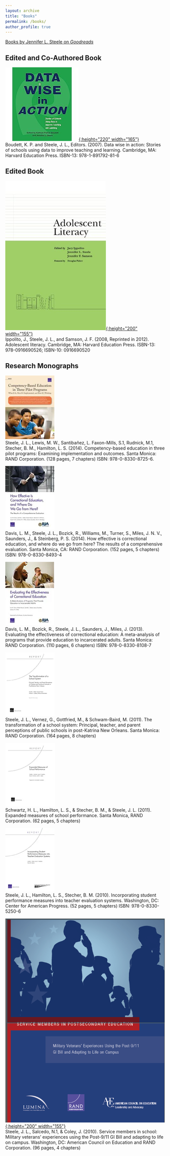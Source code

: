 ```yaml
---
layout: archive
title: "Books"
permalink: /books/
author_profile: true
---
```

  
    
[Books by Jennifer L. Steele on *Goodreads*](https://www.goodreads.com/author/list/1415033.Jennifer_L_Steele)
 
  
## Edited and Co-Authored Book  
  
[![Data Wise in Action](/images/datawiseinaction.jpg){:height="220" width="165"}](https://www.hepg.org/hep-home/books/data-wise-in-action)  
Boudett, K. P. and Steele, J. L., Editors. (2007). Data wise in action: Stories of schools using data to improve teaching and learning. Cambridge, MA: Harvard Education Press. ISBN-13: 978-1-891792-81-6

## Edited Book 
  
[![Adolescent Literacy](/images/adlit.jpg){:height="200" width="155"}](https://www.hepg.org/hep-home/books/adolescent-literacy_154)  
Ippolito, J., Steele, J. L., and Samson, J. F.  (2008, Reprinted in 2012). Adolescent literacy. Cambridge, MA: Harvard Education Press. ISBN-13: 978-0916690526; ISBN-10: 0916690520


## Research Monographs
  
[![Competency-Based Education](/images/competency.jpg)](https://www.rand.org/pubs/research_briefs/RB9796.html)  
Steele, J. L., Lewis, M. W., Santibañez, L. Faxon-Mills, S.1, Rudnick, M.1, Stecher, B. M., Hamilton, L. S. (2014). Competency-based education in three pilot programs: Examining implementation and outcomes. Santa Monica: RAND Corporation. (128 pages, 
7 chapters) ISBN: 978-0-8330-8725-6. 

[![Correctional Education Cost Analysis](/images/corred2.jpg)](https://www.rand.org/pubs/research_reports/RR564.html)  
Davis, L. M., Steele, J. L., Bozick, R., Williams, M., Turner, S., Miles, J. N. V., Saunders, J., & Steinberg, P. S. (2014). How effective is correctional education, and where do we go from here? The results of a comprehensive evaluation. Santa Monica, CA: RAND Corporation. (152 pages, 5 chapters) ISBN: 978-0-8330-8493-4 

[![Correctional Education Meta-Analysis](/images/corred1.jpg)](https://www.rand.org/pubs/research_reports/RR266.html)  
Davis, L. M., Bozick, R., Steele, J. L., Saunders, J., Miles, J. (2013). Evaluating the effectiveness of correctional education: A meta-analysis of programs that provide education to incarcerated adults. Santa Monica: RAND Corporation. (110 pages, 6 chapters) ISBN: 978-0-8330-8108-7

[![NOLA Transformation Study](/images/nola.jpg)](https://www.rand.org/pubs/technical_reports/TR1145.html)  
Steele, J. L., Vernez, G., Gottfried, M., & Schwam-Baird, M. (2011). The transformation of a school system: Principal, teacher, and parent perceptions of public schools in post-Katrina New Orleans. Santa Monica: RAND Corporation. (164 pages, 8 chapters)

[![Expanded Measures](/images/expanded.jpg)](https://www.rand.org/pubs/technical_reports/TR968.html)  
Schwartz, H. L., Hamilton, L. S., & Stecher, B. M., & Steele, J. L. (2011). Expanded measures of school performance. Santa Monica, RAND Corporation. (62 pages, 5 chapters) 

[![Incorporating Measures](/images/incorporate.jpg)](https://www.rand.org/pubs/technical_reports/TR917.html)   
Steele, J. L., Hamilton, L. S., Stecher, B. M. (2010). Incorporating student performance measures into teacher evaluation systems. Washington, DC: Center for American Progress. (52 pages, 5 chapters) ISBN: 978-0-8330-5250-6 

[![Service Members in School](/images/svcmbr_2010_cover.png){:height="200" width="155"}](https://www.rand.org/pubs/monographs/MG1083.html)  
Steele, J. L., Salcedo, N.1, & Coley, J. (2010). Service members in school: Military veterans’ experiences using the Post-9/11 GI Bill and adapting to life on campus. Washington, DC: American Council on Education and RAND Corporation. (96 pages, 4 chapters) 

